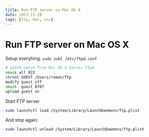 ```yaml
---
title: Run FTP server on Mac OS X
date: 2013-11-28
tags: [ftp, mac, osx]
---
```


# Run FTP server on Mac OS X

Setup everyhing: `sudo subl /etc/ftpd.conf`

```bash
# match umask from Mac OS X Server ftpd
umask all 022
chroot GUEST /Users/roman/ftp
modify guest off
umask  guest 0707
upload guest on
```

Start FTP server

```bash
sudo launchctl load /System/Library/LaunchDaemons/ftp.plist
```

And stop again:

```bash
sudo launchctl unload /System/Library/LaunchDaemons/ftp.plist
```
